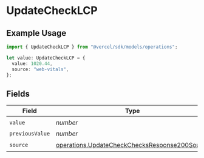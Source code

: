 # UpdateCheckLCP

## Example Usage

```typescript
import { UpdateCheckLCP } from "@vercel/sdk/models/operations";

let value: UpdateCheckLCP = {
  value: 1020.44,
  source: "web-vitals",
};
```

## Fields

| Field                                                                                                          | Type                                                                                                           | Required                                                                                                       | Description                                                                                                    |
| -------------------------------------------------------------------------------------------------------------- | -------------------------------------------------------------------------------------------------------------- | -------------------------------------------------------------------------------------------------------------- | -------------------------------------------------------------------------------------------------------------- |
| `value`                                                                                                        | *number*                                                                                                       | :heavy_check_mark:                                                                                             | N/A                                                                                                            |
| `previousValue`                                                                                                | *number*                                                                                                       | :heavy_minus_sign:                                                                                             | N/A                                                                                                            |
| `source`                                                                                                       | [operations.UpdateCheckChecksResponse200Source](../../models/operations/updatecheckchecksresponse200source.md) | :heavy_check_mark:                                                                                             | N/A                                                                                                            |